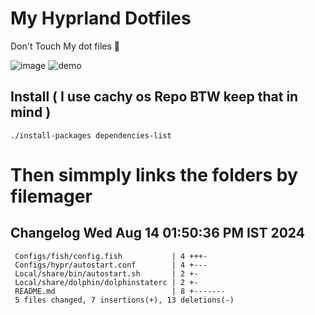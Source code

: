 # My Hyprland Dotfiles
  Don't Touch My dot files 🙂
 

  ![image](https://github.com/ALEX5402/dotfiles/assets/76860596/2fbe6020-4d76-4cf7-b052-58ff43cda405)
  ![demo](https://github.com/ALEX5402/dotfiles/assets/76860596/ff68bba7-e8da-49d3-a716-3ed3d73cfc25)

## Install ( I use cachy os Repo BTW keep that in mind )
``` ./install-packages dependencies-list ```

# Then simmply links the folders by filemager
 
## Changelog Wed Aug 14 01:50:36 PM IST 2024
```
 Configs/fish/config.fish           | 4 +++-
 Configs/hypr/autostart.conf        | 4 +---
 Local/share/bin/autostart.sh       | 2 +-
 Local/share/dolphin/dolphinstaterc | 2 +-
 README.md                          | 8 +-------
 5 files changed, 7 insertions(+), 13 deletions(-)
```
 
